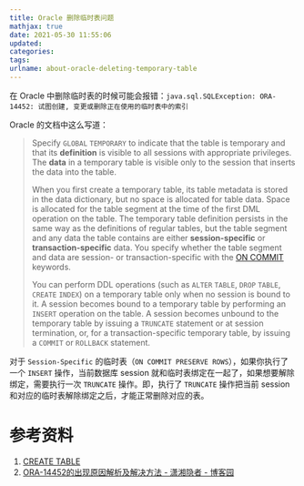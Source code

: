 ```yaml
---
title: Oracle 删除临时表问题
mathjax: true
date: 2021-05-30 11:55:06
updated:
categories:
tags:
urlname: about-oracle-deleting-temporary-table
---
```




<!-- more -->



在 Oracle 中删除临时表的时候可能会报错：`java.sql.SQLException: ORA-14452: 试图创建, 变更或删除正在使用的临时表中的索引`



Oracle 的文档中这么写道：

> Specify `GLOBAL` `TEMPORARY` to indicate that the table is temporary and that its **definition** is visible to all sessions with appropriate privileges. The **data** in a temporary table is visible only to the session that inserts the data into the table.
>
> When you first create a temporary table, its table metadata is stored in the data dictionary, but no space is allocated for table data. Space is allocated for the table segment at the time of the first DML operation on the table. The temporary table definition persists in the same way as the definitions of regular tables, but the table segment and any data the table contains are either **session-specific** or **transaction-specific** data. You specify whether the table segment and data are session- or transaction-specific with the [ON COMMIT](https://docs.oracle.com/cd/B28359_01/server.111/b28286/statements_7002.htm#i2189569) keywords.
>
> You can perform DDL operations (such as `ALTER` `TABLE`, `DROP` `TABLE`, `CREATE` `INDEX`) on a temporary table only when no session is bound to it. A session becomes bound to a temporary table by performing an `INSERT` operation on the table. A session becomes unbound to the temporary table by issuing a `TRUNCATE` statement or at session termination, or, for a transaction-specific temporary table, by issuing a `COMMIT` or `ROLLBACK` statement.

对于 `Session-Specific` 的临时表（`ON COMMIT PRESERVE ROWS`），如果你执行了一个 `INSERT` 操作，当前数据库 session 就和临时表绑定在一起了，如果想要解除绑定，需要执行一次 `TRUNCATE` 操作。即，执行了 `TRUNCATE` 操作把当前 session 和对应的临时表解除绑定之后，才能正常删除对应的表。





# 参考资料

1. [CREATE TABLE](https://docs.oracle.com/cd/B28359_01/server.111/b28286/statements_7002.htm#SQLRF01402)
2. [ORA-14452的出现原因解析及解决方法 - 潇湘隐者 - 博客园](https://www.cnblogs.com/kerrycode/p/3627334.html)